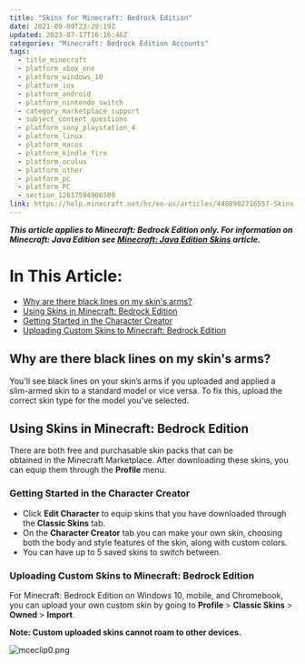 ```yaml
---
title: "Skins for Minecraft: Bedrock Edition"
date: 2021-09-09T23:20:19Z
updated: 2023-07-17T16:16:46Z
categories: "Minecraft: Bedrock Edition Accounts"
tags:
  - title_minecraft
  - platform_xbox_one
  - platform_windows_10
  - platform_ios
  - platform_android
  - platform_nintendo_switch
  - category_marketplace_support
  - subject_content_questions
  - platform_sony_playstation_4
  - platform_linux
  - platform_macos
  - platform_kindle_fire
  - platform_oculus
  - platform_other
  - platform_pc
  - platform_PC
  - section_12617594906509
link: https://help.minecraft.net/hc/en-us/articles/4408902716557-Skins-for-Minecraft-Bedrock-Edition
---
```


***This article applies to Minecraft: Bedrock Edition only. For information on Minecraft: Java Edition see [Minecraft: Java Edition Skins](../Minecraft-Java-Edition-Accounts/Minecraft-Java-Edition-Skins.md) article.***

# In This Article:

- [Why are there black lines on my skin's arms?](#why-are-there-black-lines-on-my-skins-arms)
- [Using Skins in Minecraft: Bedrock Edition](#using-skins-in-minecraft-bedrock-edition)
- [Getting Started in the Character Creator](#getting-started-in-the-character-creator)
- [Uploading Custom Skins to Minecraft: Bedrock Edition](#uploading-custom-skins-to-minecraft-bedrock-edition)

## Why are there black lines on my skin's arms?

You'll see black lines on your skin’s arms if you uploaded and applied a slim-armed skin to a standard model or vice versa. To fix this, upload the correct skin type for the model you've selected.

## Using Skins in Minecraft: Bedrock Edition

There are both free and purchasable skin packs that can be obtained in the Minecraft Marketplace. After downloading these skins, you can equip them through the **Profile** menu.

### Getting Started in the Character Creator

- Click **Edit Character** to equip skins that you have downloaded through the **Classic Skins** tab.
- On the **Character Creator** tab you can make your own skin, choosing both the body and style features of the skin, along with custom colors.
- You can have up to 5 saved skins to switch between.

### Uploading Custom Skins to Minecraft: Bedrock Edition

For Minecraft: Bedrock Edition on Windows 10, mobile, and Chromebook, you can upload your own custom skin by going to **Profile** \> **Classic Skins** \> **Owned** \> **Import**.

**Note: Custom uploaded skins cannot roam to other devices.**

![mceclip0.png](https://minecrafthelp.zendesk.com/hc/article_attachments/4408894962573)
